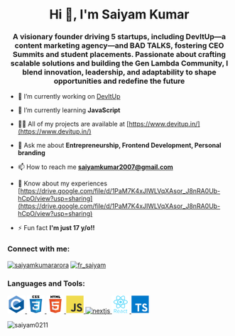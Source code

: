 <h1 align="center">Hi 👋, I'm Saiyam Kumar</h1>
<h3 align="center">A visionary founder driving 5 startups, including DevItUp—a content marketing agency—and BAD TALKS, fostering CEO Summits and student placements. Passionate about crafting scalable solutions and building the Gen Lambda Community, I blend innovation, leadership, and adaptability to shape opportunities and redefine the future</h3>

- 🔭 I’m currently working on [DevItUp](https://www.devitup.in/)

- 🌱 I’m currently learning **JavaScript**

- 👨‍💻 All of my projects are available at [https://www.devitup.in/](https://www.devitup.in/)

- 💬 Ask me about **Entrepreneurship, Frontend Development, Personal branding**

- 📫 How to reach me **saiyamkumar2007@gmail.com**

- 📄 Know about my experiences [https://drive.google.com/file/d/1PaM7K4xJIWLVqXAsor_J8nRA0Ub-hCpO/view?usp=sharing](https://drive.google.com/file/d/1PaM7K4xJIWLVqXAsor_J8nRA0Ub-hCpO/view?usp=sharing)

- ⚡ Fun fact **I'm just 17 y/o!!**

<h3 align="left">Connect with me:</h3>
<p align="left">
<a href="https://linkedin.com/in/saiyamkumararora" target="blank"><img align="center" src="https://raw.githubusercontent.com/rahuldkjain/github-profile-readme-generator/master/src/images/icons/Social/linked-in-alt.svg" alt="saiyamkumararora" height="30" width="40" /></a>
<a href="https://instagram.com/fr_saiyam" target="blank"><img align="center" src="https://raw.githubusercontent.com/rahuldkjain/github-profile-readme-generator/master/src/images/icons/Social/instagram.svg" alt="fr_saiyam" height="30" width="40" /></a>
</p>

<h3 align="left">Languages and Tools:</h3>
<p align="left"> <a href="https://www.cprogramming.com/" target="_blank" rel="noreferrer"> <img src="https://raw.githubusercontent.com/devicons/devicon/master/icons/c/c-original.svg" alt="c" width="40" height="40"/> </a> <a href="https://www.w3schools.com/css/" target="_blank" rel="noreferrer"> <img src="https://raw.githubusercontent.com/devicons/devicon/master/icons/css3/css3-original-wordmark.svg" alt="css3" width="40" height="40"/> </a> <a href="https://www.w3.org/html/" target="_blank" rel="noreferrer"> <img src="https://raw.githubusercontent.com/devicons/devicon/master/icons/html5/html5-original-wordmark.svg" alt="html5" width="40" height="40"/> </a> <a href="https://developer.mozilla.org/en-US/docs/Web/JavaScript" target="_blank" rel="noreferrer"> <img src="https://raw.githubusercontent.com/devicons/devicon/master/icons/javascript/javascript-original.svg" alt="javascript" width="40" height="40"/> </a> <a href="https://nextjs.org/" target="_blank" rel="noreferrer"> <img src="https://cdn.worldvectorlogo.com/logos/nextjs-2.svg" alt="nextjs" width="40" height="40"/> </a> <a href="https://reactjs.org/" target="_blank" rel="noreferrer"> <img src="https://raw.githubusercontent.com/devicons/devicon/master/icons/react/react-original-wordmark.svg" alt="react" width="40" height="40"/> </a> <a href="https://www.typescriptlang.org/" target="_blank" rel="noreferrer"> <img src="https://raw.githubusercontent.com/devicons/devicon/master/icons/typescript/typescript-original.svg" alt="typescript" width="40" height="40"/> </a> </p>

<p><img align="center" src="https://github-readme-stats.vercel.app/api/top-langs?username=saiyam0211&show_icons=true&locale=en&layout=compact" alt="saiyam0211" /></p>

